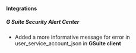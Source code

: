 
#### Integrations
##### G Suite Security Alert Center
- Added a more informative message for error in user_service_account_json in **GSuite client**

